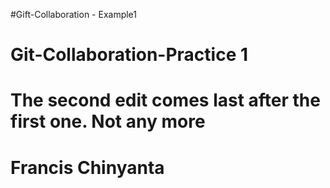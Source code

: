 #Gift-Collaboration - Example1
# Git-Collaboration-Practice 1
# The second edit comes last after the first one. Not any more
# Francis Chinyanta
